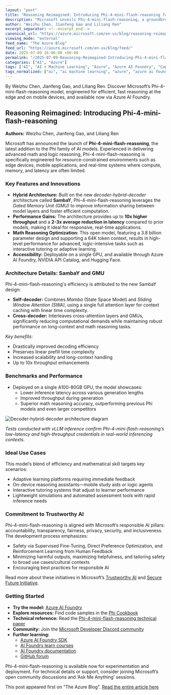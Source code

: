 ```yaml
---
layout: "post"
title: "Reasoning Reimagined: Introducing Phi-4-mini-flash-reasoning for Efficient Edge AI"
description: "Microsoft unveils Phi-4-mini-flash-reasoning, a groundbreaking model designed for edge, mobile, and real-time AI applications. Built on a novel architecture with remarkable speed and efficiency, it enhances math reasoning performance and supports responsible, trustworthy AI development via Azure AI Foundry."
author: "Weizhu Chen, Jianfeng Gao and Liliang Ren"
excerpt_separator: <!--excerpt_end-->
canonical_url: "https://azure.microsoft.com/en-us/blog/reasoning-reimagined-introducing-phi-4-mini-flash-reasoning/"
viewing_mode: "external"
feed_name: "The Azure Blog"
feed_url: "https://azure.microsoft.com/en-us/blog/feed/"
date: 2025-07-09 16:00:00 +00:00
permalink: "/2025-07-09-Reasoning-Reimagined-Introducing-Phi-4-mini-flash-reasoning-for-Efficient-Edge-AI.html"
categories: ["AI", "Azure"]
tags: ["AI", "AI + Machine Learning", "Azure", "Azure AI Foundry", "Copilot", "Deployment", "Developer Tools", "Edge AI", "Gated Memory Unit", "Generative AI", "Math Reasoning", "Microsoft", "Mobile AI", "Model Efficiency", "News", "Phi 4 Mini Flash Reasoning", "Real Time Applications", "Responsible AI", "SambaY Architecture"]
tags_normalized: ["ai", "ai machine learning", "azure", "azure ai foundry", "copilot", "deployment", "developer tools", "edge ai", "gated memory unit", "generative ai", "math reasoning", "microsoft", "mobile ai", "model efficiency", "news", "phi 4 mini flash reasoning", "real time applications", "responsible ai", "sambay architecture"]
---
```


By Weizhu Chen, Jianfeng Gao, and Liliang Ren. Discover Microsoft’s Phi-4-mini-flash-reasoning model, engineered for efficient, fast reasoning at the edge and on mobile devices, and available now via Azure AI Foundry.<!--excerpt_end-->

## Reasoning Reimagined: Introducing Phi-4-mini-flash-reasoning

**Authors:** Weizhu Chen, Jianfeng Gao, and Liliang Ren

Microsoft has announced the launch of **Phi-4-mini-flash-reasoning**, the latest addition to the Phi family of AI models. Experienced in delivering advanced math and logic reasoning, Phi-4-mini-flash-reasoning is specifically engineered for resource-constrained environments such as edge devices, mobile applications, and real-time systems where compute, memory, and latency are often limited.

### Key Features and Innovations

- **Hybrid Architecture:** Built on the new *decoder-hybrid-decoder* architecture called **SambaY**, Phi-4-mini-flash-reasoning leverages the *Gated Memory Unit (GMU)* to improve information sharing between model layers and foster efficient computation.
- **Performance Gains:** The architecture provides up to **10x higher throughput** and a **2-3x average reduction in latency** compared to prior models, making it ideal for responsive, real-time applications.
- **Math Reasoning Optimization:** This open model, featuring a 3.8 billion parameter design and supporting a 64K token context, results in high-level performance for advanced, logic-intensive tasks such as interactive tutoring or adaptive learning.
- **Accessibility:** Deployable on a single GPU, and available through Azure AI Foundry, NVIDIA API Catalog, and Hugging Face.

### Architecture Details: SambaY and GMU

Phi-4-mini-flash-reasoning's efficiency is attributed to the new SambaY design:

- **Self-decoder:** Combines *Mamba* (State Space Model) and *Sliding Window Attention (SWA)*, using a single full attention layer for context caching with linear time complexity.
- **Cross-decoder:** Interleaves cross-attention layers and GMUs, significantly reducing computational demands while maintaining robust performance on long-context and math reasoning tasks.

*Key benefits*:

- Drastically improved decoding efficiency
- Preserves linear prefill time complexity
- Increased scalability and long-context handling
- Up to 10x throughput enhancements

### Benchmarks and Performance

- Deployed on a single A100-80GB GPU, the model showcases:
  - Lower inference latency across various generation lengths
  - Improved throughput during generation
  - Superior math reasoning accuracy, outperforming previous Phi models and even larger competitors

![Decoder-hybrid-decoder architecture diagram](https://azure.microsoft.com/en-us/blog/wp-content/uploads/2025/07/Decoder-hybrid-decoder-architecture.webp)

*Tests conducted with vLLM inference confirm Phi-4-mini-flash-reasoning’s low-latency and high-throughput credentials in real-world inferencing contexts.*

### Ideal Use Cases

This model’s blend of efficiency and mathematical skill targets key scenarios:

- Adaptive learning platforms requiring immediate feedback
- On-device reasoning assistants—mobile study aids or logic agents
- Interactive tutoring systems that adjust to learner performance
- Lightweight simulations and automated assessment tools with rapid inference needs

### Commitment to Trustworthy AI

Phi-4-mini-flash-reasoning is aligned with Microsoft’s responsible AI pillars: accountability, transparency, fairness, privacy, security, and inclusiveness. The development process emphasizes:

- Safety via Supervised Fine-Tuning, Direct Preference Optimization, and Reinforcement Learning from Human Feedback
- Minimizing harmful outputs, maximizing helpfulness, and tailoring safety to broad use cases/cultural contexts
- Encouraging best practices for responsible AI

Read more about these initiatives in Microsoft’s [Trustworthy AI](https://blogs.microsoft.com/blog/2024/09/24/microsoft-trustworthy-ai-unlocking-human-potential-starts-with-trust/) and [Secure Future Initiative](https://www.microsoft.com/en-us/trust-center/security/secure-future-initiative).

### Getting Started

- **Try the model:** [Azure AI Foundry](https://aka.ms/try-phi)
- **Explore resources:** Find code samples in the [Phi Cookbook](https://aka.ms/phicookbook)
- **Technical reference:** Read the [Phi-4-mini-flash-reasoning technical paper](http://aka.ms/flashreasoning-hf)
- **Community:** Join the [Microsoft Developer Discord community](https://aka.ms/foundrydevs)
- **Further learning:**
  - [Azure AI Foundry SDK](https://aka.ms/aifoundrysdk)
  - [AI Foundry learn courses](https://aka.ms/CreateAgenticAISolutions)
  - [AI Foundry documentation](https://learn.microsoft.com/azure/ai-foundry/)
  - [GitHub forum](https://aka.ms/azureaifoundry/forum)

Phi-4-mini-flash-reasoning is available now for experimentation and deployment. For technical details or support, consider joining Microsoft’s open community discussions and ‘Ask Me Anything’ sessions.

This post appeared first on "The Azure Blog". [Read the entire article here](https://azure.microsoft.com/en-us/blog/reasoning-reimagined-introducing-phi-4-mini-flash-reasoning/)
